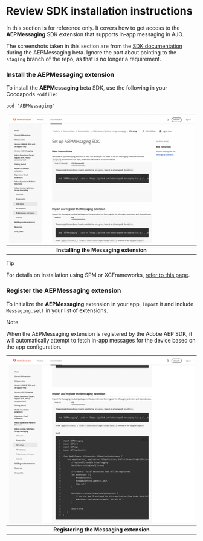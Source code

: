 # Review SDK installation instructions

In this section is for reference only.  It covers how to get access to the **AEPMessaging** SDK extension that supports in-app messaging in AJO. 

The screenshots taken in this section are from the [SDK documentation](https://developer.adobe.com/client-sdks/documentation/adobe-journey-optimizer/) during the AEPMessaging beta. Ignore the part about pointing to the `staging` branch of the repo, as that is no longer a requirement.

### Install the AEPMessaging extension

To install the **AEPMessaging** beta SDK, use the following in your Cocoapods `Podfile`:

    pod 'AEPMessaging'

| ![Installing the Messaging extension](assets/docs-install.png?raw=true) |
| :---: |
| **Installing the Messaging extension** |

> [!TIP]
> For details on installation using SPM or XCFrameworks, [refer to this page](./../../getting-started/install-sdk-extensions.md).

### Register the AEPMessaging extension

To initialize the **AEPMessaging** extension in your app, `import` it and include `Messaging.self` in your list of extensions.

> [!NOTE]
> When the AEPMessaging extension is registered by the Adobe AEP SDK, it will automatically attempt to fetch in-app messages for the device based on the app configuration.

| ![Registering the Messaging extension](assets/docs-register.png?raw=true) |
| :---: |
| **Registering the Messaging extension** |
